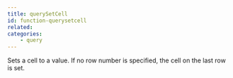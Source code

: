 ```yaml
---
title: querySetCell
id: function-querysetcell
related:
categories:
    - query
---
```


Sets a cell to a value. If no row number is specified,
        the cell on the last row is set.